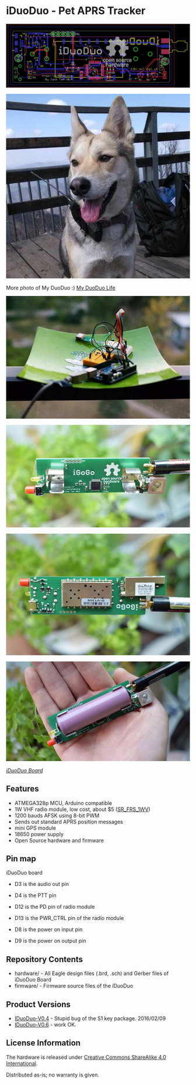 iDuoDuo - Pet APRS Tracker
=======================================

![iDuoDuo Board V0.4](hardware/V0.4/iDuoDuo-APRS-Tracker-layout.png)

![My DuoDuo](doc/iDuoDuo.jpg)

More photo of My DuoDuo :) [My DuoDuo Life](http://comcat.lofter.com/tag/%E5%A4%9A%E5%A4%9A)

![iDuoDuo prototype](doc/iDuoDuo-00.jpg)

![iDuoDuo V0.4](doc/iDuoDuo-01.jpg)

![iDuoDuo V0.4](doc/iDuoDuo-02.jpg)

![iDuoDuo V0.4](doc/iDuoDuo-03.jpg)


[*iDuoDuo Board*](http://jackslab.org/)


Features
-------------------
* ATMEGA328p MCU, Arduino compatible
* 1W VHF radio module, low cost, about $5 ([SR_FRS_1WV](https://item.taobao.com/item.htm?id=21278567784))
* 1200 bauds AFSK using 8-bit PWM
* Sends out standard APRS position messages
* mini GPS module
* 18650 power supply
* Open Source hardware and firmware 


Pin map
-------------------
iDuoDuo board

* D3 is the audio out pin
* D4 is the PTT pin
* D12 is the PD pin of radio module
* D13 is the PWR_CTRL pin of the radio module

* D8 is the power on input pin
* D9 is the power on output pin


Repository Contents
-------------------
* hardware/ - All Eagle design files (.brd, .sch) and Gerber files of iDuoDuo Board 
* firmware/ - Firmware source files of the iDuoDuo


Product Versions
----------------
* [IDuoDuo-V0.4](hardware/V0.4/) - Stupid bug of the S1 key package. 2016/02/09
* [IDuoDuo-V0.6](hardware/V0.6/) - work OK.


License Information
-------------------
The hardware is released under [Creative Commons ShareAlike 4.0 International](https://creativecommons.org/licenses/by-sa/4.0/).

Distributed as-is; no warranty is given.
